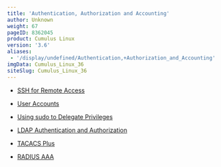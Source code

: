 ```yaml
---
title: 'Authentication, Authorization and Accounting'
author: Unknown
weight: 67
pageID: 8362045
product: Cumulus Linux
version: '3.6'
aliases:
 - '/display/undefined/Authentication,+Authorization_and_Accounting'
imgData: Cumulus_Linux_36
siteSlug: Cumulus_Linux_36
---
```

  - [SSH for Remote
    Access](/Users/dcawley/Docs/Hugo/testDocs/content/version2/Cumulus_Linux_36//System_Configuration/Authentication,_Authorization_and_Accounting/Authentication,_Authorization_and_Accounting/)

  - [User
    Accounts](/Users/dcawley/Docs/Hugo/testDocs/content/version2/Cumulus_Linux_36//System_Configuration/Authentication,_Authorization_and_Accounting/Authentication,_Authorization_and_Accounting/)

  - [Using sudo to Delegate
    Privileges](/Users/dcawley/Docs/Hugo/testDocs/content/version2/Cumulus_Linux_36//System_Configuration/Authentication,_Authorization_and_Accounting/Authentication,_Authorization_and_Accounting/)

  - [LDAP Authentication and
    Authorization](/Users/dcawley/Docs/Hugo/testDocs/content/version2/Cumulus_Linux_36//System_Configuration/Authentication,_Authorization_and_Accounting/Authentication,_Authorization_and_Accounting/)

  - [TACACS
    Plus](/Users/dcawley/Docs/Hugo/testDocs/content/version2/Cumulus_Linux_36//System_Configuration/Authentication,_Authorization_and_Accounting/Authentication,_Authorization_and_Accounting/)

  - [RADIUS
    AAA](/Users/dcawley/Docs/Hugo/testDocs/content/version2/Cumulus_Linux_36//System_Configuration/Authentication,_Authorization_and_Accounting/Authentication,_Authorization_and_Accounting/)
